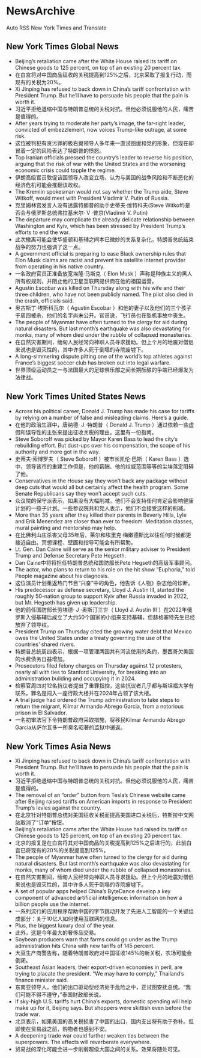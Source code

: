 # NewsArchive
Auto RSS New York Times and Translate

## New York Times Global News
* Beijing’s retaliation came after the White House raised its tariff on Chinese goods to 125 percent, on top of an existing 20 percent tax.
* 在白宫将对中国商品征收的关税提高到125%之后，北京采取了报复行动，而现有的关税为20%。
* Xi Jinping has refused to back down in China’s tariff confrontation with President Trump. But he’ll have to persuade his people that the pain is worth it.
* 习近平拒绝退缩中国与特朗普总统的关税对抗。但他必须说服他的人民，痛苦是值得的。
* After years trying to moderate her party’s image, the far-right leader, convicted of embezzlement, now voices Trump-like outrage, at some risk.
* 这位被判犯有贪污罪的极右翼领导人多年来一直试图缓和党的形象，但现在却冒着一定的风险表达了特朗普的愤怒。
* Top Iranian officials pressed the country’s leader to reverse his position, arguing that the risk of war with the United States and the worsening economic crisis could topple the regime.
* 伊朗高级官员敦促该国领导人改变立场，认为与美国的战争风险和不断恶化的经济危机可能会推翻该政权。
* The Kremlin spokesman would not say whether the Trump aide, Steve Witkoff, would meet with President Vladimir V. Putin of Russia.
* 克里姆林宫发言人没有透露特朗普的助手史蒂夫·维特科夫(Steve Witkoff)是否会与俄罗斯总统弗拉基米尔· V ·普京(Vladimir V. Putin)
* The departure may complicate the already delicate relationship between Washington and Kyiv, which has been stressed by President Trump’s efforts to end the war.
* 此次撤离可能会使华盛顿和基辅之间本已微妙的关系复杂化，特朗普总统结束战争的努力也强调了这一点。
* A government official is preparing to ease Black ownership rules that Elon Musk claims are racist and prevent his satellite internet provider from operating in his native country.
* 一名政府官员正准备放宽埃隆·马斯克（ Elon Musk ）声称是种族主义的黑人所有权规则，并阻止他的卫星互联网提供商在他的祖国运营。
* Agustín Escobar was killed on Thursday along with his wife and their three children, who have not been publicly named. The pilot also died in the crash, officials said.
* 奥古斯丁·埃斯科瓦尔（ Agustín Escobar ）和他的妻子以及他们的三个孩子于周四被杀，他们的名字尚未公开。官员说，飞行员也在坠机事故中丧生。
* The people of Myanmar have often turned to the clergy for aid during natural disasters. But last month’s earthquake was also devastating for monks, many of whom died under the rubble of collapsed monasteries.
* 在自然灾害期间，缅甸人民经常向神职人员寻求援助。但上个月的地震对僧侣来说也是毁灭性的，其中许多人死于倒塌的寺院废墟下。
* A long-simmering dispute pitting one of the world’s top athletes against France’s biggest soccer club has broken out into legal warfare.
* 世界顶级运动员之一与法国最大的足球俱乐部之间长期酝酿的争端已经爆发为法律战。

## New York Times United States News
* Across his political career, Donald J. Trump has made his case for tariffs by relying on a number of false and misleading claims. Here’s a guide.
* 在他的政治生涯中，唐纳德· J ·特朗普（ Donald J. Trump ）通过依赖一些虚假和误导性的主张来提出征收关税的理由。这里有一份指南。
* Steve Soboroff was picked by Mayor Karen Bass to lead the city’s rebuilding effort. But dust-ups over his compensation, the scope of his authority and more got in the way.
* 史蒂夫·索博罗夫（ Steve Soboroff ）被市长凯伦·巴斯（ Karen Bass ）选中，领导该市的重建工作但是，他的薪酬、他的权威范围等等的尘埃落定阻碍了他。
* Conservatives in the House say they won’t back any package without deep cuts that would all but certainly affect the health program. Some Senate Republicans say they won’t accept such cuts.
* 众议院的保守派表示，如果没有大幅削减，他们不会支持任何肯定会影响健康计划的一揽子计划。一些参议院共和党人表示，他们不会接受这样的削减。
* More than 35 years after they killed their parents in Beverly Hills, Lyle and Erik Menendez are closer than ever to freedom. Meditation classes, mural painting and mentorship may help.
* 在比佛利山庄杀害父母35年后，莱尔和埃里克·梅嫩德斯比以往任何时候都更接近自由。冥想课程、壁画和指导可能会有所帮助。
* Lt. Gen. Dan Caine will serve as the senior military adviser to President Trump and Defense Secretary Pete Hegseth.
* Dan Caine中将将担任特朗普总统和国防部长Pete Hegseth的高级军事顾问。
* The actor, who plans to return to his role on the hit show “Euphoria,” told People magazine about his diagnosis.
* 这位演员计划重返热门节目“兴奋”中的角色，他告诉《人物》杂志他的诊断。
* His predecessor as defense secretary, Lloyd J. Austin III, started the roughly 50-nation group to support Kyiv after Russia invaded in 2022, but Mr. Hegseth has given up leadership.
* 他的前任国防部长劳埃德· J ·奥斯汀三世（ Lloyd J. Austin III ）在2022年俄罗斯入侵基辅后成立了大约50个国家的小组来支持基辅，但赫格塞特先生已经放弃了领导权。
* President Trump on Thursday cited the growing water debt that Mexico owes the United States under a treaty governing the use of the countries’ shared rivers.
* 特朗普总统周四表示，根据一项管理两国共有河流使用的条约，墨西哥欠美国的水费债务日益增加。
* Prosecutors filed felony charges on Thursday against 12 protesters, nearly all with ties to Stanford University, for breaking into an administration building and occupying it in 2024.
* 检察官周四对12名抗议者提出了重罪指控，这些抗议者几乎都与斯坦福大学有联系，罪名是闯入一座行政大楼并在2024年占领了该大楼。
* A trial judge had ordered the Trump administration to take steps to return the migrant, Kilmar Armando Abrego Garcia, from a notorious prison in El Salvador.
* 一名初审法官下令特朗普政府采取措施，将移民Kilmar Armando Abrego Garcia从萨尔瓦多一所臭名昭著的监狱中遣返。

## New York Times Asia News
* Xi Jinping has refused to back down in China’s tariff confrontation with President Trump. But he’ll have to persuade his people that the pain is worth it.
* 习近平拒绝退缩中国与特朗普总统的关税对抗。但他必须说服他的人民，痛苦是值得的。
* The removal of an “order” button from Tesla’s Chinese website came after Beijing raised tariffs on American imports in response to President Trump’s levies against the country.
* 在北京针对特朗普总统对美国征收关税而提高美国进口关税后，特斯拉中文网站取消了“订单”按钮。
* Beijing’s retaliation came after the White House had raised its tariff on Chinese goods to 125 percent, on top of an existing 20 percent tax.
* 北京的报复是在白宫将其对中国商品的关税提高到125%之后进行的，此前白宫已将现有的20%的关税提高到125%。
* The people of Myanmar have often turned to the clergy for aid during natural disasters. But last month’s earthquake was also devastating for monks, many of whom died under the rubble of collapsed monasteries.
* 在自然灾害期间，缅甸人民经常向神职人员寻求援助。但上个月的地震对僧侣来说也是毁灭性的，其中许多人死于倒塌的寺院废墟下。
* A set of popular apps helped China’s ByteDance develop a key component of advanced artificial intelligence: information on how a billion people use the internet.
* 一系列流行的应用程序帮助中国的字节跳动开发了先进人工智能的一个关键组成部分：关于10亿人如何使用互联网的信息。
* Plus, the biggest luxury deal of the year.
* 此外，这是今年最大的奢侈品交易。
* Soybean producers warn that farms could go under as the Trump administration hits China with new tariffs of 145 percent.
* 大豆生产商警告称，随着特朗普政府对中国征收145%的新关税，农场可能会倒闭。
* Southeast Asian leaders, their export-driven economies in peril, are trying to placate the president. “We may have to comply,” Thailand’s finance minister said.
* 东南亚领导人，他们的出口驱动型经济处于危险之中，正试图安抚总统。“我们可能不得不遵守，”泰国财政部长说。
* If sky-high U.S. tariffs hurt China’s exports, domestic spending will help make up for it, Beijing says. But shoppers were skittish even before the trade war.
* 北京表示，如果美国的高关税损害了中国的出口，国内支出将有助于弥补。但即使在贸易战之前，购物者也感到不安。
* A deepening trade war could further weaken ties between the superpowers. The effects will reverberate everywhere.
* 贸易战的深化可能会进一步削弱超级大国之间的关系。效果将随处可见。

